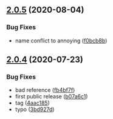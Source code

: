 ## [2.0.5](https://github.com/cdotyone/Core.Imaging/compare/v2.0.4...v2.0.5) (2020-08-04)


### Bug Fixes

* name conflict to annoying ([f0bcb8b](https://github.com/cdotyone/Core.Imaging/commit/f0bcb8b4763e1cde882d938b5d51f09450def1ec))



## [2.0.4](https://github.com/cdotyone/Core.Imaging/compare/3bd927d1a3ebbf865f82bc3536c06ce343a88a07...v2.0.4) (2020-07-23)


### Bug Fixes

* bad reference ([fb4bf7f](https://github.com/cdotyone/Core.Imaging/commit/fb4bf7f89166891543180f4fd5b34e5ae87e3e34))
* first public release ([b07a6c1](https://github.com/cdotyone/Core.Imaging/commit/b07a6c16e1b32f0146ab884b51c0981a66059379))
* tag ([4aac185](https://github.com/cdotyone/Core.Imaging/commit/4aac1857c81e3c3aa8bf3fbf98840049aabe2df9))
* typo ([3bd927d](https://github.com/cdotyone/Core.Imaging/commit/3bd927d1a3ebbf865f82bc3536c06ce343a88a07))



